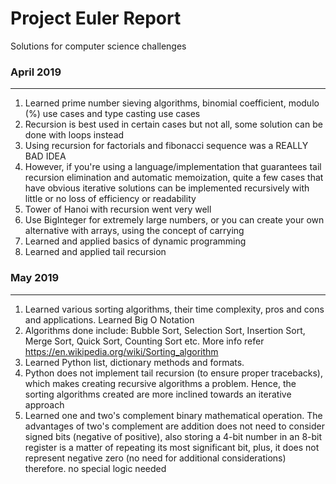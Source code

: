 # Project Euler Report
Solutions for computer science challenges

### April 2019
---
1. Learned prime number sieving algorithms, binomial coefficient, modulo (%) use cases and type casting use cases
2. Recursion is best used in certain cases but not all, some solution can be done with loops instead 
3. Using recursion for factorials and fibonacci sequence was a REALLY BAD IDEA
4. However, if you're using a language/implementation that guarantees tail recursion elimination and automatic memoization, quite a few cases that have obvious iterative solutions can be implemented recursively with little or no loss of efficiency or readability
5. Tower of Hanoi with recursion went very well
6. Use BigInteger for extremely large numbers, or you can create your own alternative with arrays, using the concept of carrying
7. Learned and applied basics of dynamic programming
8. Learned and applied tail recursion

### May 2019
---
1. Learned various sorting algorithms, their time complexity, pros and cons and applications. Learned Big O Notation
2. Algorithms done include: Bubble Sort, Selection Sort, Insertion Sort, Merge Sort, Quick Sort, Counting Sort etc. More info refer https://en.wikipedia.org/wiki/Sorting_algorithm
3. Learned Python list, dictionary methods and formats.
4. Python does not implement tail recursion (to ensure proper tracebacks), which makes creating recursive algorithms a problem. Hence, the sorting algorithms created are more inclined towards an iterative approach
5. Learned one and two's complement binary mathematical operation. The advantages of two's complement are addition does not need to consider signed bits (negative of positive), also storing a 4-bit number in an 8-bit register is a matter of repeating its most significant bit, plus, it does not represent negative zero (no need for additional considerations) therefore. no special logic needed

